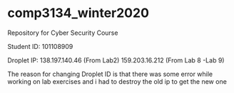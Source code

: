 # comp3134_winter2020

Repository for Cyber Security Course


Student ID: 101108909

Droplet IP: 
138.197.140.46 (From Lab2)
159.203.16.212 (From Lab 8 -Lab 9)

The reason for changing Droplet ID is that there was some error while working on lab exercises and i had to destroy the old ip to get the new one
